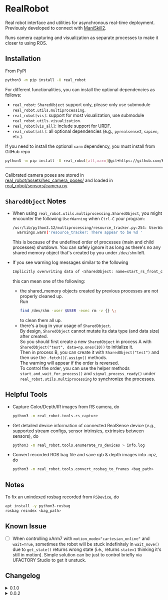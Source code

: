 # RealRobot
Real robot interface and utilities for asynchronous real-time deployment.  
Previously developed to connect with [ManiSkill2](https://github.com/KolinGuo/ManiSkill2).

Runs camera capturing and visualization as separate processes to make it closer to using ROS.

## Installation

From PyPI
```bash
python3 -m pip install -U real_robot
```

For different functionalities, you can install the optional dependencies as follows:
* `real_robot`: `SharedObject` support only, please only use submodule `real_robot.utils.multiprocessing`.
* `real_robot[vis]`: support for most visualization, use submodule `real_robot.utils.visualization`.
* `real_robot[vis_all]`: include support for URDF.
* `real_robot[all]`: all optional dependencies (e.g., `pyrealsense2`, `sapien`, etc.).

If you need to install the optional `xarm` dependency, you must install from GitHub repo
```bash
python3 -m pip install -U real_robot[all,xarm]@git+https://github.com/KolinGuo/RealRobot.git
```

---

Calibrated camera poses are stored in [real_robot/assets/hec_camera_poses/](real_robot/assets/hec_camera_poses) and
loaded in [real_robot/sensors/camera.py](real_robot/sensors/camera.py).

## `SharedObject` Notes
* When using `real_robot.utils.multiprocessing.SharedObject`, you might encounter the
following `UserWarning` when `Ctrl-C` your program:
  ```bash
  /usr/lib/python3.12/multiprocessing/resource_tracker.py:254: UserWarning: resource_tracker: There appear to be 10 leaked shared_memory objects to clean up at shutdown
    warnings.warn('resource_tracker: There appear to be %d '
  ```
  This is because of the undefined order of processes (main and child processes) shutdown.
  You can safely ignore it as long as there's no any shared memory object that's created by you
  under `/dev/shm` left.

* If you see warning log messages similar to the following
  ```bash
  Implicitly overwriting data of <SharedObject: name=start_rs_front_camera, data_type=<class 'bool'>, nbytes=10>
  ```
  this can mean one of the following:
  * the shared_memory objects created by previous processes are not properly cleaned up.  
    Run
    ```bash
    find /dev/shm -user $USER -exec rm -v {} \;
    ```
    to clean them all up.
  * there's a bug in your usage of `SharedObject`.  
    By design, `SharedObject` cannot mutate its data type (and data size) after created.  
    So you should first create a new `SharedObject` in process A with
    `SharedObject("test", data=np.ones(10))` to initialize it.  
    Then in process B, you can create it with `SharedObject("test")` and then use the
    `.fetch()`/`.assign()` methods.  
    The warning will appear if the order is reversed.  
    To control the order, you can use the helper methods
    `start_and_wait_for_process()` and `signal_process_ready()` under
    `real_robot.utils.multiprocessing` to synchronize the processes.

## Helpful Tools

* Capture Color/Depth/IR images from RS camera, do
  ```bash
  python3 -m real_robot.tools.rs_capture
  ```
* Get detailed device information of connected RealSense device
  (*e.g.*, supported stream configs, sensor intrinsics, extrinsics between sensors), do
  ```bash
  python3 -m real_robot.tools.enumerate_rs_devices > info.log
  ```
* Convert recorded ROS bag file and save rgb & depth images into .npz, do
  ```bash
  python3 -m real_robot.tools.convert_rosbag_to_frames <bag_path>
  ```

## Notes

To fix an unindexed rosbag recorded from `RSDevice`, do
```bash
apt install -y python3-rosbag
rosbag reindex <bag_path>
```

## Known Issue
- [ ] When controlling xArm7 with `motion_mode="cartesian_online"` and `wait=True`,
  sometimes the robot will be stuck indefinitely in `wait_move()` due to `get_state()`
  returns wrong state (i.e., returns `state=1` thinking it's still in motion).
  Simple solution can be just to control briefly via UFACTORY Studio to get it unstuck.

## Changelog

<details>
<summary>0.1.0</summary>
<p>

### New features
* Added `SharedObject` to create/mount objects stored in `SharedMemory`
* Enabled `RSDevice` to run as a separate process (now `Camera` will create
  `RSDevice` as a separate process)
* Enabled `RSDevice` to record camera streams as a rosbag file
* Enabled `XArm7` to run as a separate process (for streaming robot states)
* Enabled `CV2Visualizer` and `O3DGUIVisualizer` to run as separate processes (for visualization)
* Added a default `FileHandler` to all Logger created through `real_robot.utils.logger.get_logger`
* Allow enabling selected camera streams from `RSDevice` and `sensors.camera.Camera`
* Added `sensors.simsense_depth.SimsenseDepth` class to generate depth image from stereo IR images

### API changes
* `real_robot.agents.xarm`
  * Change `XArm7` parameters for clarity (`safety_boundary` => `safety_boundary_mm`, `boundary_clip_eps` => `boundary_clip_mm`)
  * Add `get_gripper_position()` to get gripper opening width in mm or m
  * Add `gripper_speed` parameter to `set_action()` to control gripper speed
* `real_robot.utils.visualization.visualizer`
  * Rename `Visualizer` method `show_observation()` => `show_obs()`
* `real_robot.sensors.camera`
  * `CameraConfig` now accepts a `config` parameter
  * Rename `CameraConfig` parameter `parent_pose_fn` => `parent_pose_so_name`
* `real_robot.utils.realsense`
  * `RSDevice` now accepts `device_sn` instead of an `rs.device`
  * `RSDevice` now accepts `config` as parameter (`width`, `height`, `fps`) instead of `rs.config`

### Other changes
* Switch from `gym` to `gymnasium`
* Rename all `control_mode` by removing `pd_` prefix for clarity. No PD controller is used.
* `real_robot.agents.xarm`
  * `XArm7` will not clear *"Safety Boundary Limit"* error automatically in `set_action()`
  * For `motion_mode == "position"`, switch from using `set_tool_position()` to `set_position()`
  * Enable gripper and set to maximum speed in `reset()`
* Remove all Loggers created as global variables (they will be created
  at import, which might not be saved under `REAL_ROBOT_LOG_DIR`)
* Bugfix in xArm-Python-SDK: enable `wait=True` for modes other than position mode

</p>
</details>

<details>
<summary>0.0.2</summary>
<p>

* Added motion_mode to XArm7 agent
* Added several control_mode: `pd_ee_pos`, `pd_ee_pose_axangle`,
`pd_ee_delta_pose_axangle`, `pd_ee_pose_quat`, `pd_ee_delta_pose_quat`

</p>
</details>
